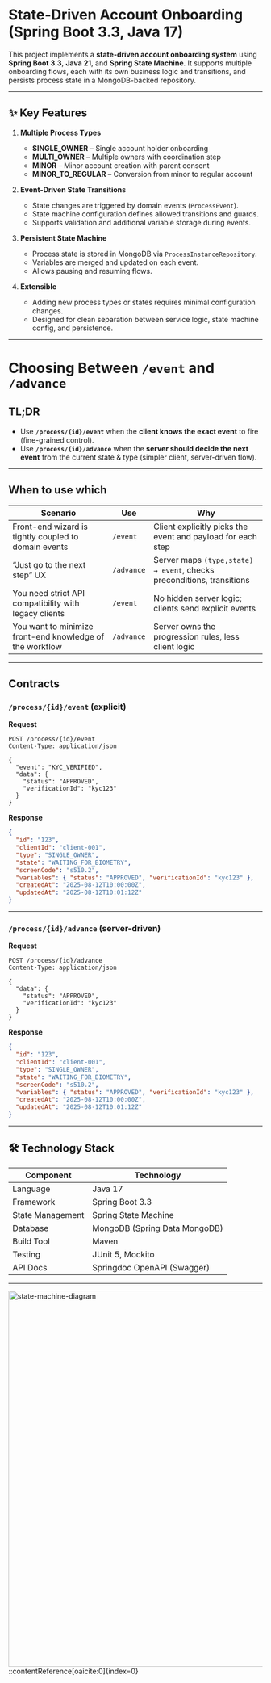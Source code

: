 # State-Driven Account Onboarding (Spring Boot 3.3, Java 17)

This project implements a **state-driven account onboarding system** using **Spring Boot 3.3**, **Java 21**, and **Spring State Machine**.
It supports multiple onboarding flows, each with its own business logic and transitions, and persists process state in a MongoDB-backed repository.

---

## ✨ Key Features

1. **Multiple Process Types**

   * **SINGLE\_OWNER** – Single account holder onboarding
   * **MULTI\_OWNER** – Multiple owners with coordination step
   * **MINOR** – Minor account creation with parent consent
   * **MINOR\_TO\_REGULAR** – Conversion from minor to regular account

2. **Event-Driven State Transitions**

   * State changes are triggered by domain events (`ProcessEvent`).
   * State machine configuration defines allowed transitions and guards.
   * Supports validation and additional variable storage during events.

3. **Persistent State Machine**

   * Process state is stored in MongoDB via `ProcessInstanceRepository`.
   * Variables are merged and updated on each event.
   * Allows pausing and resuming flows.

4. **Extensible**

   * Adding new process types or states requires minimal configuration changes.
   * Designed for clean separation between service logic, state machine config, and persistence.

---

# Choosing Between `/event` and `/advance`

## TL;DR

* Use **`/process/{id}/event`** when the **client knows the exact event** to fire (fine-grained control).
* Use **`/process/{id}/advance`** when the **server should decide the next event** from the current state & type (simpler client, server-driven flow).

---

## When to use which

| Scenario                                                 | Use        | Why                                                                   |
| -------------------------------------------------------- | ---------- | --------------------------------------------------------------------- |
| Front-end wizard is tightly coupled to domain events     | `/event`   | Client explicitly picks the event and payload for each step           |
| “Just go to the next step” UX                            | `/advance` | Server maps `(type,state) → event`, checks preconditions, transitions |
| You need strict API compatibility with legacy clients    | `/event`   | No hidden server logic; clients send explicit events                  |
| You want to minimize front-end knowledge of the workflow | `/advance` | Server owns the progression rules, less client logic                  |

---

## Contracts

### `/process/{id}/event` (explicit)

**Request**

```http
POST /process/{id}/event
Content-Type: application/json

{
  "event": "KYC_VERIFIED",
  "data": {
    "status": "APPROVED",
    "verificationId": "kyc123"
  }
}
```

**Response**

```json
{
  "id": "123",
  "clientId": "client-001",
  "type": "SINGLE_OWNER",
  "state": "WAITING_FOR_BIOMETRY",
  "screenCode": "s510.2",
  "variables": { "status": "APPROVED", "verificationId": "kyc123" },
  "createdAt": "2025-08-12T10:00:00Z",
  "updatedAt": "2025-08-12T10:01:12Z"
}
```

---

### `/process/{id}/advance` (server-driven)

**Request**

```http
POST /process/{id}/advance
Content-Type: application/json

{
  "data": {
    "status": "APPROVED",
    "verificationId": "kyc123"
  }
}
```

**Response**

```json
{
  "id": "123",
  "clientId": "client-001",
  "type": "SINGLE_OWNER",
  "state": "WAITING_FOR_BIOMETRY",
  "screenCode": "s510.2",
  "variables": { "status": "APPROVED", "verificationId": "kyc123" },
  "createdAt": "2025-08-12T10:00:00Z",
  "updatedAt": "2025-08-12T10:01:12Z"
}
```

---

## 🛠️ Technology Stack

| Component        | Technology                    |
| ---------------- |-------------------------------|
| Language         | Java 17                       |
| Framework        | Spring Boot 3.3               |
| State Management | Spring State Machine          |
| Database         | MongoDB (Spring Data MongoDB) |
| Build Tool       | Maven                         |
| Testing          | JUnit 5, Mockito              |
| API Docs         | Springdoc OpenAPI (Swagger)   |

---

<img width="881" height="745" alt="state-machine-diagram" src="https://github.com/user-attachments/assets/03ecf341-dd18-46cc-80cf-e764ad4b445e" />
::contentReference[oaicite:0]{index=0}
